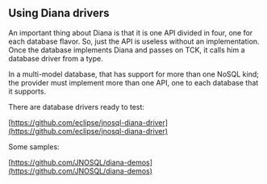 ## Using Diana drivers

An important thing about Diana is that it is one API divided in four, one for each database flavor. So, just the API is useless without an implementation. Once the database implements Diana and passes on TCK, it calls him a database driver from a type.

In a multi-model database, that has support for more than one NoSQL kind; the provider must implement more than one API, one to each database that it supports.

There are database drivers ready to test:

[https://github.com/eclipse/jnosql-diana-driver](https://github.com/eclipse/jnosql-diana-driver)


Some samples:

[https://github.com/JNOSQL/diana-demos](https://github.com/JNOSQL/diana-demos)
